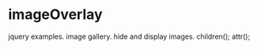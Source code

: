 imageOverlay
============

jquery examples.  image gallery.  hide and display images.
children();
attr();
